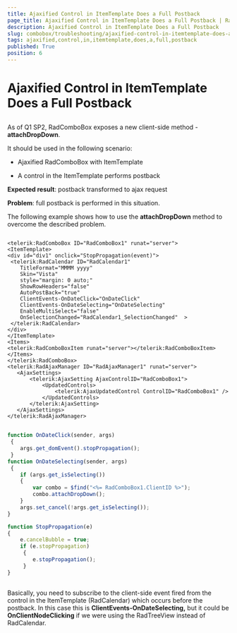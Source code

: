 ```yaml
---
title: Ajaxified Control in ItemTemplate Does a Full Postback
page_title: Ajaxified Control in ItemTemplate Does a Full Postback | RadComboBox for ASP.NET AJAX Documentation
description: Ajaxified Control in ItemTemplate Does a Full Postback
slug: combobox/troubleshooting/ajaxified-control-in-itemtemplate-does-a-full-postback
tags: ajaxified,control,in,itemtemplate,does,a,full,postback
published: True
position: 6
---
```


# Ajaxified Control in ItemTemplate Does a Full Postback



## 

As of Q1 SP2, RadComboBox exposes a new client-side method - **attachDropDown**.

It should be used in the following scenario:

* Ajaxified RadComboBox with ItemTemplate

* A control in the ItemTemplate performs postback

**Expected result**: postback transformed to ajax request

**Problem**: full postback is performed in this situation.

The following example shows how to use the **attachDropDown** method to overcome the described problem.

````ASPNET

<telerik:RadComboBox ID="RadComboBox1" runat="server">
<ItemTemplate>
<div id="div1" onclick="StopPropagation(event)">
 <telerik:RadCalendar ID="RadCalendar1"
	TitleFormat="MMMM yyyy"
	Skin="Vista"
	style="margin: 0 auto;"
	ShowRowHeaders="false"
	AutoPostBack="true"
	ClientEvents-OnDateClick="OnDateClick"  
	ClientEvents-OnDateSelecting="OnDateSelecting"
	EnableMultiSelect="false"
	OnSelectionChanged="RadCalendar1_SelectionChanged"  >
 </telerik:RadCalendar>
</div>
</ItemTemplate>
<Items>
<telerik:RadComboBoxItem runat="server"></telerik:RadComboBoxItem>
</Items>
</telerik:RadComboBox>
<telerik:RadAjaxManager ID="RadAjaxManager1" runat="server">
   <AjaxSettings>
	   <telerik:AjaxSetting AjaxControlID="RadComboBox1">
		   <UpdatedControls>
			   <telerik:AjaxUpdatedControl ControlID="RadComboBox1" />
		   </UpdatedControls>
	   </telerik:AjaxSetting>
   </AjaxSettings>
</telerik:RadAjaxManager> 

````



````JavaScript
	
function OnDateClick(sender, args) 
 {
	args.get_domEvent().stopPropagation();
 }
function OnDateSelecting(sender, args)
 {
	if (args.get_isSelecting()) 
	{
		var combo = $find("<%= RadComboBox1.ClientID %>");
		combo.attachDropDown();
	}
	args.set_cancel(!args.get_isSelecting());
}

function StopPropagation(e) 
{
	e.cancelBubble = true;
	if (e.stopPropagation)
	 {
		e.stopPropagation();
	 } 
}
	
````



Basically, you need to subscribe to the client-side event fired from the control in the ItemTemplate (RadCalendar) which occurs before the postback. In this case this is **ClientEvents-OnDateSelecting,** but it could be **OnClientNodeClicking** if we were using the RadTreeView instead of RadCalendar.
